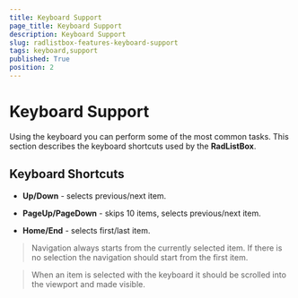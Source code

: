 ```yaml
---
title: Keyboard Support
page_title: Keyboard Support
description: Keyboard Support
slug: radlistbox-features-keyboard-support
tags: keyboard,support
published: True
position: 2
---
```


# Keyboard Support

Using the keyboard you can perform some of the most common tasks. This section describes the keyboard shortcuts used by the __RadListBox__.

## Keyboard Shortcuts

* __Up/Down__ - selects previous/next item.

* __PageUp/PageDown__ - skips 10 items, selects previous/next item.

* __Home/End__ - selects first/last item.

>Navigation always starts from the currently selected item. If there is no selection the navigation should start from the first item.
      	
<!-- -->

>When an item is selected with the keyboard it should be scrolled into the viewport and made visible.
